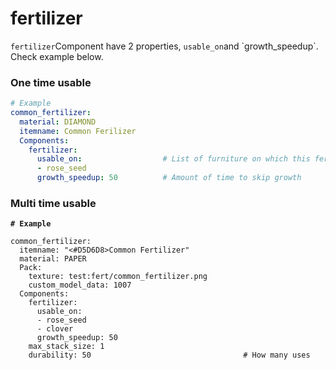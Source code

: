 # fertilizer

`fertilizer`Component have 2 properties, `usable_on`and \`growth\_speedup\`. Check example below.

### One time usable

```yaml
# Example
common_fertilizer:
  material: DIAMOND
  itemname: Common Ferilizer
  Components:
    fertilizer:
      usable_on:                  # List of furniture on which this fertiliser can be applied
      - rose_seed
      growth_speedup: 50          # Amount of time to skip growth
```

### Multi time usable

<pre class="language-yaml"><code class="lang-yaml"><strong># Example
</strong>
common_fertilizer:
  itemname: "&#x3C;#D5D6D8>Common Fertilizer"
  material: PAPER
  Pack:
    texture: test:fert/common_fertilizer.png
    custom_model_data: 1007
  Components:
    fertilizer:
      usable_on:
      - rose_seed
      - clover
      growth_speedup: 50
    max_stack_size: 1
    durability: 50                                  # How many uses
</code></pre>

